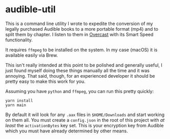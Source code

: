 # audible-util

This is a command line utility I wrote to expedite the conversion of my
legally purchased Audible books to a more portable format (mp4) and to
split them by chapter. I listen to them in [Overcast](https://overcast.fm/)
with its Smart Speed functionality.

It requires `ffmpeg` to be installed on the system. In my case (macOS) it
is available easily via Brew.

This isn't really intended at this point to be polished and generally
useful, I just found myself doing these things manually all the time and it
was annoying. That said, though, for an experienced developer it should be
pretty easy to make this work for you.

Assuming you have `python` and `ffmpeg`, you can run this pretty quickly:

    yarn install
    yarn main

By default it will look for any `.aax` files in `$HOME/Downloads` and start
working on them all. You must create a `config.json` in the root of this 
project with _at least_ the `activationBytes` key set. This is your 
encryption key from Audible which you must have already determined by 
other means.
